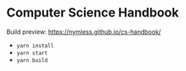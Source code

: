 # Computer Science Handbook

Build preview: <https://nymless.github.io/cs-handbook/>

* `yarn install`
* `yarn start`
* `yarn build`

